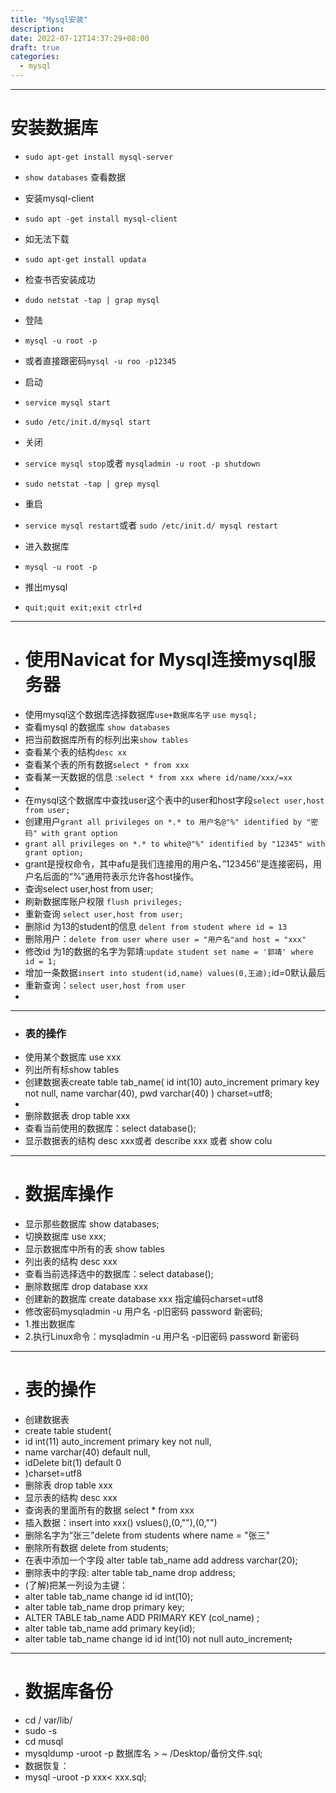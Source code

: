 ```yaml
---
title: "Mysql安装"
description: 
date: 2022-07-12T14:37:29+08:00
draft: true
categories:
  - mysql
---
```


----
# 安装数据库
- `sudo apt-get install mysql-server `
- `show databases` 查看数据
- 安装mysql-client
- `sudo apt -get install mysql-client`

- 如无法下载
- `sudo apt-get install updata`

- 检查书否安装成功
- `dudo netstat -tap | grap mysql `
- 登陆
- `mysql -u root -p`
- 或者直接跟密码`mysql -u roo -p12345`
- 启动
- `service mysql start` 
- `sudo /etc/init.d/mysql start`
- 关闭
- `service mysql stop`或者  `mysqladmin -u root -p shutdown`
- `sudo netstat -tap | grep mysql `
- 重启
- `service mysql restart`或者 `sudo /etc/init.d/ mysql restart`
- 进入数据库
- `mysql -u root -p`
- 推出mysql 
- `quit;quit exit;exit ctrl+d`
- ----
- # 使用Navicat for Mysql连接mysql服务器
- 使用mysql这个数据库选择数据库`use+数据库名字`  `use mysql;`
- 查看mysql 的数据库  `show databases`
- 把当前数据库所有的标列出来`show tables`
- 查看某个表的结构`desc xx`
- 查看某个表的所有数据`select * from xxx`
- 查看某一天数据的信息 :`select * from xxx where id/name/xxx/=xx`
- 
- 在mysql这个数据库中查找user这个表中的user和host字段`select user,host from user;`
- 创建用户`grant all privileges on *.* to 用户名@"%" identified by "密码" with grant option`
- `grant all privileges on *.* to white@"%" identified by "12345" with grant option;
`
- grant是授权命令，其中afu是我们连接用的用户名、”123456″是连接密码，用户名后面的“%”通用符表示允许各host操作。
- 查询select user,host from user;
- 刷新数据库账户权限 `flush privileges;`
- 重新查询 `select user,host from user;`
- 删除id 为13的student的信息  `delent from student where id = 13`
- 删除用户：`delete from user where user = "用户名"and host = "xxx" `
- 修改id 为1的数据的名字为郭靖:`update student set name = '郭靖' where id = 1;`
- 增加一条数据`insert into student(id,name) values(0,王迪);`id=0默认最后
- 重新查询：`select user,host from user`
- 
- ----
- ### 表的操作
- 使用某个数据库 use xxx
- 列出所有标show tables
- 创建数据表create table tab_name(
id int(10)  auto_increment primary key not null,
name varchar(40),
pwd varchar(40)
) charset=utf8;
- 
- 删除数据表 drop table xxx
- 查看当前使用的数据库：select database();
- 显示数据表的结构   desc xxx或者 describe xxx  或者 show colu
- ---
- # 数据库操作
- 显示那些数据库  show databases;
- 切换数据库 use xxx;
- 显示数据库中所有的表 show tables 
- 列出表的结构 desc xxx
- 查看当前选择选中的数据库：select database();
- 删除数据库 drop database xxx
- 创建新的数据库 create database xxx  指定编码charset=utf8
- 修改密码mysqladmin -u 用户名 -p旧密码 password 新密码;
- 1.推出数据库
- 2.执行Linux命令：mysqladmin -u 用户名 -p旧密码 password 新密码
- ---
- # 表的操作
- 创建数据表
- create table student(
- id int(11) auto_increment primary key not null,
- name varchar(40) default null,
- idDelete bit(1) default 0
- )charset=utf8
- 删除表  drop table xxx
- 显示表的结构 desc xxx
- 查询表的里面所有的数据  select * from xxx
- 插入数据：insert into xxx() vslues(),(0,""),(0,"")
- 删除名字为“张三"delete from students where name = "张三"
- 删除所有数据 delete from students;
- 在表中添加一个字段 alter table tab_name add address varchar(20);
- 删除表中的字段: alter table tab_name drop address;
- (了解)把某一列设为主键：
- alter table tab_name change id id int(10);
- alter table tab_name drop primary key;
- ALTER TABLE tab_name ADD PRIMARY KEY (col_name) ;
- alter table tab_name add primary key(id);
- alter table tab_name change id id int(10) not null auto_increment~~~~~~;~~~~~~
- ----
- # 数据库备份
- cd / var/lib/
- sudo -s
- cd musql
- mysqldump -uroot -p 数据库名 > ~ /Desktop/备份文件.sql;
- 数据恢复：
- mysql -uroot -p xxx< xxx.sql;
